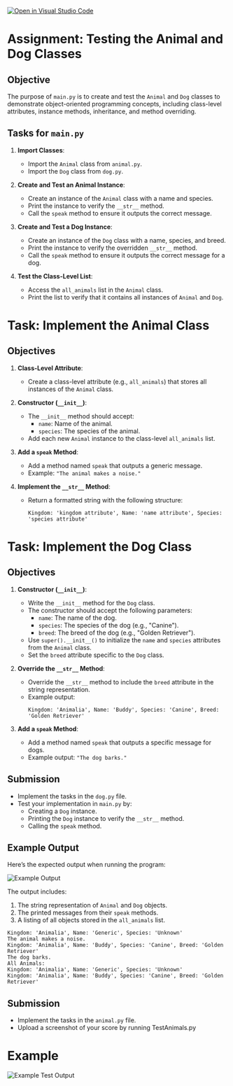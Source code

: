 [![Open in Visual Studio Code](https://classroom.github.com/assets/open-in-vscode-2e0aaae1b6195c2367325f4f02e2d04e9abb55f0b24a779b69b11b9e10269abc.svg)](https://classroom.github.com/online_ide?assignment_repo_id=18786460&assignment_repo_type=AssignmentRepo)
# Assignment: Testing the Animal and Dog Classes

## Objective
The purpose of `main.py` is to create and test the `Animal` and `Dog` classes to demonstrate object-oriented programming concepts, including class-level attributes, instance methods, inheritance, and method overriding.

## Tasks for `main.py`

1. **Import Classes**:
   - Import the `Animal` class from `animal.py`.
   - Import the `Dog` class from `dog.py`.

2. **Create and Test an Animal Instance**:
   - Create an instance of the `Animal` class with a name and species.
   - Print the instance to verify the `__str__` method.
   - Call the `speak` method to ensure it outputs the correct message.

3. **Create and Test a Dog Instance**:
   - Create an instance of the `Dog` class with a name, species, and breed.
   - Print the instance to verify the overridden `__str__` method.
   - Call the `speak` method to ensure it outputs the correct message for a dog.

4. **Test the Class-Level List**:
   - Access the `all_animals` list in the `Animal` class.
   - Print the list to verify that it contains all instances of `Animal` and `Dog`.


# Task: Implement the Animal Class

## Objectives
1. **Class-Level Attribute**:
   - Create a class-level attribute (e.g., `all_animals`) that stores all instances of the `Animal` class.

2. **Constructor (`__init__`)**:
   - The `__init__` method should accept:
     - `name`: Name of the animal.
     - `species`: The species of the animal.
   - Add each new `Animal` instance to the class-level `all_animals` list.

3. **Add a `speak` Method**:
   - Add a method named `speak` that outputs a generic message.
   - Example: `"The animal makes a noise."`

4. **Implement the `__str__` Method**:
   - Return a formatted string with the following structure:
     ```
     Kingdom: 'kingdom attribute', Name: 'name attribute', Species: 'species attribute'
     ```
# Task: Implement the Dog Class

## Objectives
1. **Constructor (`__init__`)**:
   - Write the `__init__` method for the `Dog` class.
   - The constructor should accept the following parameters:
     - `name`: The name of the dog.
     - `species`: The species of the dog (e.g., "Canine").
     - `breed`: The breed of the dog (e.g., "Golden Retriever").
   - Use `super().__init__()` to initialize the `name` and `species` attributes from the `Animal` class.
   - Set the `breed` attribute specific to the `Dog` class.

2. **Override the `__str__` Method**:
   - Override the `__str__` method to include the `breed` attribute in the string representation.
   - Example output:
     ```
     Kingdom: 'Animalia', Name: 'Buddy', Species: 'Canine', Breed: 'Golden Retriever'
     ```

3. **Add a `speak` Method**:
   - Add a method named `speak` that outputs a specific message for dogs.
   - Example output: `"The dog barks."`

## Submission
- Implement the tasks in the `dog.py` file.
- Test your implementation in `main.py` by:
  - Creating a `Dog` instance.
  - Printing the `Dog` instance to verify the `__str__` method.
  - Calling the `speak` method.


## Example Output

Here’s the expected output when running the program:

![Example Output](/images/output.png)

The output includes:
1. The string representation of `Animal` and `Dog` objects.
2. The printed messages from their `speak` methods.
3. A listing of all objects stored in the `all_animals` list.



```plaintext
Kingdom: 'Animalia', Name: 'Generic', Species: 'Unknown'
The animal makes a noise.
Kingdom: 'Animalia', Name: 'Buddy', Species: 'Canine', Breed: 'Golden Retriever'
The dog barks.
All Animals:
Kingdom: 'Animalia', Name: 'Generic', Species: 'Unknown'
Kingdom: 'Animalia', Name: 'Buddy', Species: 'Canine', Breed: 'Golden Retriever'
```



## Submission
- Implement the tasks in the `animal.py` file.
- Upload a screenshot of your score by running TestAnimals.py

# Example
![Example Test Output](/images/test_run.png)
